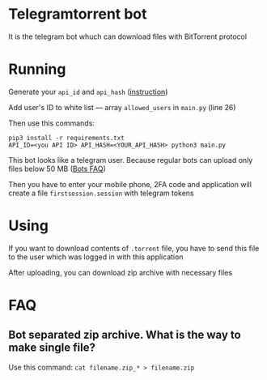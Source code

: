 # Telegramtorrent bot

It is the telegram bot whuch can download files with BitTorrent protocol


# Running

Generate your `api_id` and `api_hash` ([instruction](https://core.telegram.org/api/obtaining_api_id))

Add user's ID to white list — array `allowed_users` in `main.py` (line 26)

Then use this commands:

```
pip3 install -r requirements.txt
API_ID=<you API ID> API_HASH=<YOUR_API_HASH> python3 main.py
```

This bot looks like a telegram user. Because regular bots can upload only files below 50 MB ([Bots FAQ](https://core.telegram.org/bots/faq))

Then you have to enter your mobile phone, 2FA code and application will create a file `firstsession.session` with telegram tokens

# Using

If you want to download contents of `.torrent` file, you have to send this file to the user which was logged in with this application

After uploading, you can download zip archive with necessary files

# FAQ

## Bot separated zip archive. What is the way to make single file?

Use this command:
`cat filename.zip_* > filename.zip`

